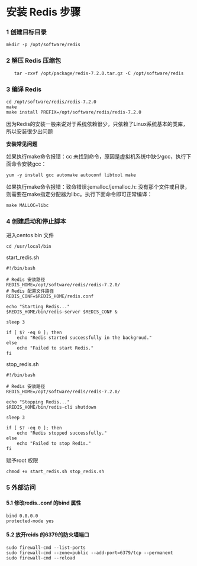 # 安装 Redis 步骤
### 1 创建目标目录

```
mkdir -p /opt/software/redis
```

### 2 解压 Redis 压缩包

```
   tar -zxvf /opt/package/redis-7.2.0.tar.gz -C /opt/software/redis
```

### 3 编译 Redis

```
cd /opt/software/redis/redis-7.2.0
make
make install PREFIX=/opt/software/redis/redis-7.2.0
```

因为Redis的安装一般来说对于系统依赖很少，只依赖了Linux系统基本的类库，所以安装很少出问题

**安装常见问题**

如果执行make命令报错：cc 未找到命令，原因是虚拟机系统中缺少gcc，执行下面命令安装gcc：

```
yum -y install gcc automake autoconf libtool make
```

如果执行make命令报错：致命错误:jemalloc/jemalloc.h: 没有那个文件或目录，则需要在make指定分配器为libc。执行下面命令即可正常编译：

```
make MALLOC=libc
```

### 4 创建启动和停止脚本

进入centos bin 文件

```
cd /usr/local/bin
```

start_redis.sh

```
#!/bin/bash

# Redis 安装路径
REDIS_HOME=/opt/software/redis/redis-7.2.0/
# Redis 配置文件路径
REDIS_CONF=$REDIS_HOME/redis.conf

echo "Starting Redis..."
$REDIS_HOME/bin/redis-server $REDIS_CONF &

sleep 3

if [ $? -eq 0 ]; then
    echo "Redis started successfully in the backgroud."
else
    echo "Failed to start Redis."
fi
```

stop_redis.sh

```
#!/bin/bash

# Redis 安装路径
REDIS_HOME=/opt/software/redis/redis-7.2.0/

echo "Stopping Redis..."
$REDIS_HOME/bin/redis-cli shutdown

sleep 3

if [ $? -eq 0 ]; then
    echo "Redis stopped successfully."
else
    echo "Failed to stop Redis."
fi
```

赋予root 权限

```
chmod +x start_redis.sh stop_redis.sh
```

### 5 外部访问

#### 5.1 修改redis..conf 的bind 属性

```
bind 0.0.0.0
protected-mode yes
```

#### 5.2 放开reids 的6379的防火墙端口

```
sudo firewall-cmd --list-ports
sudo firewall-cmd --zone=public --add-port=6379/tcp --permanent
sudo firewall-cmd --reload
```

